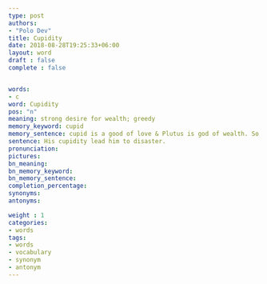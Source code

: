 ```yaml
---
type: post
authors:
- "Polo Dev"
title: Cupidity
date: 2018-08-28T19:25:33+06:00
layout: word
draft : false
complete : false


words:
- c
word: Cupidity
pos: "n"
meaning: strong desire for wealth; greedy
memory_keyword: cupid
memory_sentence: cupid is a good of love & Plutus is god of wealth. So if you have strong desire for wealth you should worship Plutus;
sentence: His cupidity lead him to disaster.
pronunciation:
pictures:
bn_meaning:
bn_memory_keyword:
bn_memory_sentence:
completion_percentage:
synonyms:
antonyms:

weight : 1
categories:
- words
tags:
- words
- vocabulary
- synonym
- antonym
---
```

